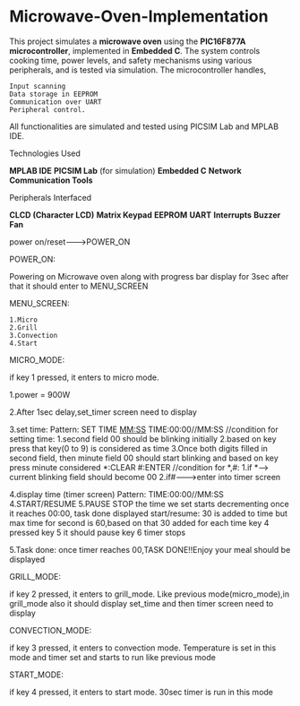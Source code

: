 # Microwave-Oven-Implementation

This project simulates a **microwave oven** using the **PIC16F877A microcontroller**, implemented in **Embedded C**. The system controls cooking time, power levels, and safety mechanisms using various peripherals, and is tested via simulation. The microcontroller handles,
    
    Input scanning
    Data storage in EEPROM
    Communication over UART
    Peripheral control. 

All functionalities are simulated and tested using PICSIM Lab and MPLAB IDE.

Technologies Used

  **MPLAB IDE**
  **PICSIM Lab** (for simulation)
  **Embedded C**
  **Network Communication Tools**

Peripherals Interfaced

  **CLCD (Character LCD)**
  **Matrix Keypad**
  **EEPROM**
  **UART**
  **Interrupts**
  **Buzzer**
  **Fan**

  power on/reset--->POWER_ON

POWER_ON:

Powering on Microwave oven along with progress bar display for 3sec after that it should enter to MENU_SCREEN

MENU_SCREEN:
    
    1.Micro
    2.Grill
    3.Convection
    4.Start
MICRO_MODE:

if key 1 pressed, it enters to micro mode.

1.power = 900W

2.After 1sec delay,set_timer screen need to display

3.set time:
	Pattern:
	SET TIME <MM:SS>
	TIME:00:00//MM:SS
		//condition for setting time:
		1.second field 00 should be blinking initially
		2.based on key press that key(0 to 9) is considered as time
		3.Once both digits filled in second field, then minute field 00 should start blinking and based on key press minute considered
	*:CLEAR #:ENTER
		//condition for *,#:
		1.if *--> current blinking field should become 00
		2.if#--->enter into timer screen

4.display time (timer screen)
	Pattern:
	TIME:00:00//MM:SS
	4.START/RESUME
	5.PAUSE
	STOP
the time we set starts decrementing once it reaches 00:00, task done displayed
		start/resume:
		30 is added to time but max time for second is 60,based on that 30 added for each time key 4 pressed
		key 5 it should pause
		key 6 timer stops

5.Task done:
	once timer reaches 00,TASK DONE!!Enjoy your meal should be displayed

GRILL_MODE:

if key 2 pressed, it enters to grill_mode. Like previous mode(micro_mode),in grill_mode also it should display set_time and then timer screen need to display

CONVECTION_MODE:

if key 3 pressed, it enters to convection mode. Temperature is set in this mode and timer set and starts to run like previous mode

START_MODE:

if key 4 pressed, it enters to start mode. 30sec timer is run in this mode

